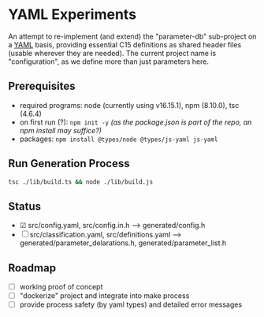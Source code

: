 # YAML Experiments

An attempt to re-implement (and extend) the "parameter-db" sub-project on a [YAML](https://yaml.org/) basis, providing essential C15 definitions as shared header files (usable wherever they are needed). The current project name is "configuration", as we define more than just parameters here.

## Prerequisites

- required programs: node (currently using v16.15.1), npm (8.10.0), tsc (4.6.4)
- on first run (?): `npm init -y` _(as the package.json is part of the repo, an npm install may suffice?)_
- packages: `npm install @types/node @types/js-yaml js-yaml`

## Run Generation Process

``` bash
tsc ./lib/build.ts && node ./lib/build.js
```

## Status
- &#x2611; src/config.yaml, src/config.in.h --> generated/config.h
- &#x2610; src/classification.yaml, src/definitions.yaml --> generated/parameter_delarations.h, generated/parameter_list.h

## Roadmap

- &#x2610; working proof of concept
- &#x2610; "dockerize" project and integrate into make process
- &#x2610; provide process safety (by yaml types) and detailed error messages